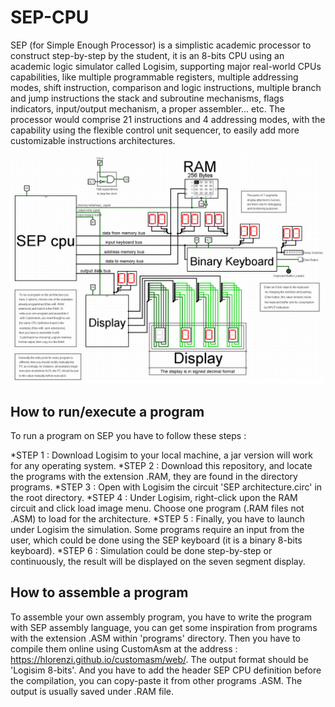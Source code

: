 # SEP-CPU
SEP (for Simple Enough Processor) is a simplistic academic processor to construct step-by-step by the student, it is an 8-bits CPU using an academic logic simulator called Logisim, supporting major real-world CPUs capabilities, like multiple programmable registers, multiple addressing modes, shift instruction, comparison and logic instructions, multiple branch and jump instructions the stack and subroutine mechanisms, flags indicators, input/output mechanism, a proper assembler... etc. The processor would comprise 21 instructions and 4 addressing modes, with the capability using the flexible control unit sequencer, to easily add more customizable instructions architectures.

![SEP image](https://github.com/kara-abdelaziz/SEP-CPU/blob/main/SEP-CPU.png)

## How to run/execute a program
To run a program on SEP you have to follow these steps :

*STEP 1 : Download Logisim to your local machine, a jar version will work for any operating system.
*STEP 2 : Download this repository, and locate the programs with the extension .RAM, they are found in the directory programs.
*STEP 3 : Open with Logisim the circuit 'SEP architecture.circ' in the root directory.
*STEP 4 : Under Logisim, right-click upon the RAM circuit and click load image menu. Choose one program (.RAM files not .ASM) to load for the architecture.
*STEP 5 : Finally, you have to launch under Logisim the simulation. Some programs require an input from the user, which could be done using the SEP keyboard (it is a binary 8-bits keyboard).
*STEP 6 : Simulation could be done step-by-step or continuously, the result will be displayed on the seven segment display.

## How to assemble a program
To assemble your own assembly program, you have to write the program with SEP assembly language, you can get some inspiration from programs with the extension .ASM within 'programs' directory. Then you have to compile them online using CustomAsm at the address : https://hlorenzi.github.io/customasm/web/. The output format should be 'Logisim 8-bits'. And you have to add the header SEP CPU definition before the compilation, you can copy-paste it from other programs .ASM. The output is usually saved under .RAM file.
